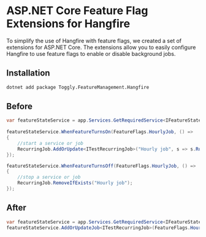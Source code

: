 # ASP.NET Core Feature Flag Extensions for Hangfire

To simplify the use of Hangfire with feature flags, we created a set of extensions for ASP.NET Core. The extensions allow you to easily configure Hangfire to use feature flags to enable or disable background jobs.

## Installation

```bash
dotnet add package Toggly.FeatureManagement.Hangfire
```

## Before

``` C#
var featureStateService = app.Services.GetRequiredService<IFeatureStateService>();
            
featureStateService.WhenFeatureTurnsOn(FeatureFlags.HourlyJob, () =>
{
    //start a service or job
    RecurringJob.AddOrUpdate<ITestRecurringJob>("Hourly job", s => s.RunAsync(), Cron.Hourly());
});

featureStateService.WhenFeatureTurnsOff(FeatureFlags.HourlyJob, () =>
{
    //stop a service or job
    RecurringJob.RemoveIfExists("Hourly job");
});
```

## After

``` C#
var featureStateService = app.Services.GetRequiredService<IFeatureStateService>();
featureStateService.AddOrUpdateJob<ITestRecurringJob>(FeatureFlags.HourlyJob.ToString(), "Hourly job", s => s.RunAsync(), Cron.Hourly());
```